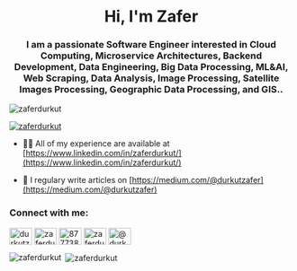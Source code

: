<h1 align="center">Hi, I'm Zafer</h1>
<h3 align="center">I am a passionate Software Engineer interested in Cloud Computing, Microservice Architectures, Backend Development, Data Engineering, Big Data Processing, ML&AI, Web Scraping, Data Analysis, Image Processing, Satellite Images Processing, Geographic Data Processing, and GIS..</h3>

<p align="left"> <img src="https://komarev.com/ghpvc/?username=zafer11111&label=Profile%20views&color=0e75b6&style=flat" alt="zaferdurkut" /> </p>

<p align="left"> <a href="https://github.com/ryo-ma/github-profile-trophy"><img src="https://github-profile-trophy.vercel.app/?username=zaferdurkut" alt="zaferdurkut" /></a> </p>

- 👨‍💻 All of my experience are available at [https://www.linkedin.com/in/zaferdurkut/](https://www.linkedin.com/in/zaferdurkut/)

- 📝 I regulary write articles on [https://medium.com/@durkutzafer](https://medium.com/@durkutzafer)

<h3 align="left">Connect with me:</h3>
<p align="left">
<a href="https://twitter.com/durkutzafer" target="blank"><img align="center" src="https://cdn.jsdelivr.net/npm/simple-icons@3.0.1/icons/twitter.svg" alt="durkutzafer" height="30" width="40" /></a>
<a href="https://linkedin.com/in/zaferdurkut" target="blank"><img align="center" src="https://cdn.jsdelivr.net/npm/simple-icons@3.0.1/icons/linkedin.svg" alt="zaferdurkut" height="30" width="40" /></a>
<a href="https://stackoverflow.com/users/8777384" target="blank"><img align="center" src="https://cdn.jsdelivr.net/npm/simple-icons@3.0.1/icons/stackoverflow.svg" alt="8777384" height="30" width="40" /></a>
<a href="https://instagram.com/zaferdurkut" target="blank"><img align="center" src="https://cdn.jsdelivr.net/npm/simple-icons@3.0.1/icons/instagram.svg" alt="zaferdurkut" height="30" width="40" /></a>
<a href="https://medium.com/@durkutzafer" target="blank"><img align="center" src="https://cdn.jsdelivr.net/npm/simple-icons@3.0.1/icons/medium.svg" alt="@durkutzafer" height="30" width="40" /></a>
</p>

<p><img align="left" src="https://github-readme-stats.vercel.app/api/top-langs?username=zaferdurkut&show_icons=true&locale=en&layout=compact" alt="zaferdurkut" /></p>

<p>&nbsp;<img align="center" src="https://github-readme-stats.vercel.app/api?username=zaferdurkut&show_icons=true&locale=en" alt="zaferdurkut" /></p>

